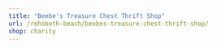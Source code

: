 ```yaml
---
title: "Beebe's Treasure Chest Thrift Shop"
url: /rehoboth-beach/beebes-treasure-chest-thrift-shop/
shop: charity
---
```

